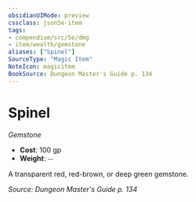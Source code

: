 ```yaml
---
obsidianUIMode: preview
cssclass: json5e-item
tags:
- compendium/src/5e/dmg
- item/wealth/gemstone
aliases: ["Spinel"]
SourceType: "Magic Item"
NoteIcon: magicitem
BookSource: Dungeon Master's Guide p. 134
---
```

# Spinel
*Gemstone*  

- **Cost**: 100 gp
- **Weight**: ⏤

A transparent red, red-brown, or deep green gemstone.

*Source: Dungeon Master's Guide p. 134*